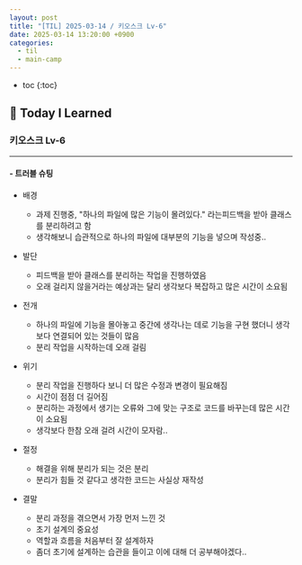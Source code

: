 ```yaml
---
layout: post
title: "[TIL] 2025-03-14 / 키오스크 Lv-6"
date: 2025-03-14 13:20:00 +0900
categories: 
  - til
  - main-camp
---
```


* toc
{:toc}

## 📖 Today I Learned
### 키오스크 Lv-6

<!-- <h4> 📃 </h4> -->

---

#### - 트러블 슈팅

- 배경
  - 과제 진행중, "하나의 파일에 많은 기능이 몰려있다." 라는피드백을 받아 클래스를 분리하려고 함
  - 생각해보니 습관적으로 하나의 파일에 대부분의 기능을 넣으며 작성중..

- 발단
  - 피드백을 받아 클래스를 분리하는 작업을 진행하였음
  - 오래 걸리지 않을거라는 예상과는 달리 생각보다 복잡하고 많은 시간이 소요됨

- 전개
  - 하나의 파일에 기능을 몰아놓고 중간에 생각나는 데로 기능을 구현 했더니 생각보다 연결되어 있는 것들이 많음
  - 분리 작업을 시작하는데 오래 걸림

- 위기
  - 분리 작업을 진행하다 보니 더 많은 수정과 변경이 필요해짐
  - 시간이 점점 더 길어짐
  - 분리하는 과정에서 생기는 오류와 그에 맞는 구조로 코드를 바꾸는데 많은 시간이 소요됨
  - 생각보다 한참 오래 걸려 시간이 모자람..

- 절정
  - 해결을 위해 분리가 되는 것은 분리
  - 분리가 힘들 것 같다고 생각한 코드는 사실상 재작성 

- 결말
  - 분리 과정을 겪으면서 가장 먼저 느낀 것
  - 초기 설계의 중요성
  - 역할과 흐름을 처음부터 잘 설계하자
  - 좀더 초기에 설계하는 습관을 들이고 이에 대해 더 공부해야겠다..

<!-- --- -->

<!-- <h2> 💬 </h2> -->

<!-- <h4>  </h4> -->
